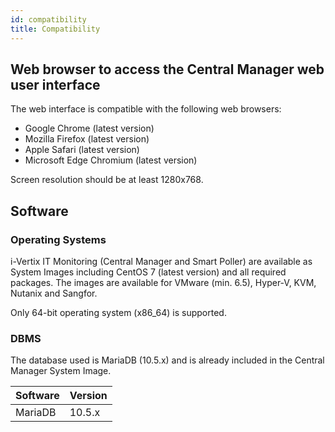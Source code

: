 ```yaml
---
id: compatibility
title: Compatibility
---
```


## Web browser to access the Central Manager web user interface

The web interface is compatible with the following web browsers:

* Google Chrome (latest version)
* Mozilla Firefox (latest version)
* Apple Safari (latest version)
* Microsoft Edge Chromium (latest version)

Screen resolution should be at least 1280x768.

## Software

### Operating Systems

i-Vertix IT Monitoring (Central Manager and Smart Poller) are available as System Images including CentOS 7 (latest version) and all required packages. The images are available for VMware (min. 6.5), Hyper-V, KVM, Nutanix and Sangfor.

Only 64-bit operating system (x86_64) is supported.

### DBMS

The database used is MariaDB (10.5.x) and is already included in the Central Manager System Image.

| Software | Version |
|----------|---------|
| MariaDB  | 10.5.x  |